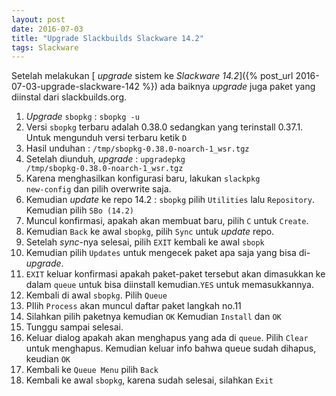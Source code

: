 ```yaml
---
layout: post
date: 2016-07-03
title: "Upgrade Slackbuilds Slackware 14.2"
tags: Slackware
---
```

Setelah melakukan [ _upgrade_ sistem ke _Slackware 14.2_]({% post_url 2016-07-03-upgrade-slackware-142 %}) ada baiknya _upgrade_ juga paket yang diinstal dari slackbuilds.org.

1. _Upgrade_ <code>sbopkg</code> : <code>sbopkg -u</code>
2. Versi <code>sbopkg</code> terbaru adalah 0.38.0 sedangkan yang terinstall 0.37.1. Untuk mengunduh versi terbaru ketik <code>D</code>
3. Hasil unduhan : <code>/tmp/sbopkg-0.38.0-noarch-1_wsr.tgz</code>
4. Setelah diunduh, _upgrade_ : <code>upgradepkg /tmp/sbopkg-0.38.0-noarch-1_wsr.tgz</code>
5. Karena menghasilkan konfigurasi baru, lakukan <code>slackpkg new-config</code> dan pilih overwrite saja.
6. Kemudian _update_ ke repo 14.2 : <code>sbopkg</code> pilih <code>Utilities</code> lalu <code>Repository</code>. Kemudian pilih <code>SBo (14.2)</code>
7. Muncul konfirmasi, apakah akan membuat baru, pilih <code>C</code> untuk <code>Create</code>.
8. Kemudian <code>Back</code> ke awal <code>sbopkg</code>, pilih <code>Sync</code> untuk _update_ repo.
9. Setelah _sync_-nya selesai, pilih <code>EXIT</code> kembali ke awal <code>sbopk</code>
10. Kemudian pilih <code>Updates</code> untuk mengecek paket apa saja yang bisa di-_upgrade_.
11. <code>EXIT</code> keluar konfirmasi apakah paket-paket tersebut akan dimasukkan ke dalam <code>queue</code> untuk bisa diinstall kemudian.<code>YES</code> untuk memasukkannya.
12. Kembali di awal <code>sbopkg</code>. Pilih <code>Queue</code>
13. PIlih <code>Process</code> akan muncul daftar paket langkah no.11
14. Silahkan pilih paketnya kemudian <code>OK</code> Kemudian <code>Install</code> dan <code>OK</code>
15. Tunggu sampai selesai.
16. Keluar dialog apakah akan menghapus yang ada di <code>queue</code>. Pilih <code>Clear</code> untuk menghapus. Kemudian keluar info bahwa queue sudah dihapus, keudian <code>OK</code>
17. Kembali ke <code>Queue Menu</code> pilih <code>Back</code>
18. Kembali ke awal <code>sbopkg</code>, karena sudah selesai, silahkan <code>Exit</code> 

